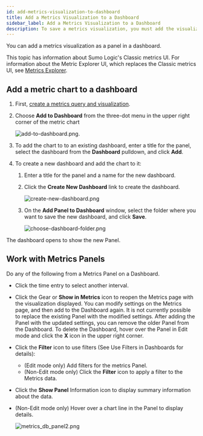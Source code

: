 ```yaml
---
id: add-metrics-visualization-to-dashboard
title: Add a Metrics Visualization to a Dashboard
sidebar_label: Add a Metrics Visualization to a Dashboard
description: To save a metrics visualization, you must add the visualization as a new Panel in a Dashboard.
---
```


You can add a metrics visualization as a panel in a dashboard.

This topic has information about Sumo Logic's Classic metrics UI. For information about the Metric Explorer UI, which replaces the Classic metrics UI, see [Metrics Explorer](../metric-queries-alerts/metrics-explorer.md).

## Add a metric chart to a dashboard

1. First, [create a metrics query and visualization](create-metrics-visualization.md).
1. Choose **Add to Dashboard** from the three-dot menu in the upper right corner of the metric chart  

    ![add-to-dashboard.png](/img/metrics/add-to-dashboard.png). 

1. To add the chart to to an existing dashboard, enter a title for the panel, select the dashboard from the **Dashboard** pulldown, and click **Add**.  
1. To create a new dashboard and add the chart to it:  
   1. Enter a title for the panel and a name for the new dashboard.
   1. Click the **Create New Dashboard** link to create the dashboard.  

        ![create-new-dashboard.png](/img/metrics/create-new-dashboard.png)

   1. On the **Add Panel to Dashboard** window, select the folder where you want to save the new dashboard, and click **Save**.  

        ![choose-dashboard-folder.png](/img/metrics/choose-dashboard-folder.png)

The dashboard opens to show the new Panel. 

## Work with Metrics Panels

Do any of the following from a Metrics Panel on a Dashboard.

* Click the time entry to select another interval.
* Click the Gear or **Show in Metrics** icon to reopen the Metrics page with the visualization displayed. You can modify settings on the Metrics page, and then add to the Dashboard again. It is not currently possible to replace the existing Panel with the modified settings. After adding the Panel with the updated settings, you can remove the older Panel from the Dashboard. To delete the Dashboard, hover over the Panel in Edit mode and click the **X** icon in the upper right corner.
* Click the **Filter** icon to use filters (See Use Filters in Dashboards for details):
    * (Edit mode only) Add filters for the metrics Panel.
    * (Non-Edit mode only) Click the **Filter** icon to apply a filter to the Metrics data.
* Click the **Show Panel** Information icon to display summary information about the data.
* (Non-Edit mode only) Hover over a chart line in the Panel to display details.  

    ![metrics_db_panel2.png](/img/metrics/metric-hover.png)
